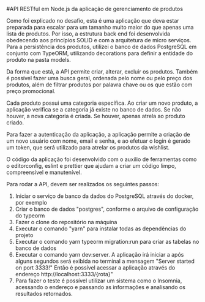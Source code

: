 #API RESTful em Node.js da aplicação de gerenciamento de produtos

Como foi explicado no desafio, esta é uma aplicação que deva estar preparada para escalar para um tamanho muito maior do que apenas uma lista de produtos. Por isso, a estrutura back end foi desenvolvida obedecendo aos princípios SOLID e com a arquitetura de micro serviços.
Para a persistência dos produtos, utilizei o banco de dados PostgreSQL em conjunto com TypeORM, utilizando decorations para definir a entidade do produto na pasta models.

Da forma que está, a API permite criar, alterar, excluir os produtos. Também é possível fazer uma busca geral, ordenada pelo nome ou pelo preço dos produtos, além de filtrar produtos por palavra chave ou os que estão com preço promocional.

Cada produto possui uma categoria específica. Ao criar um novo produto, a aplicação verifica se a categoria já existe no banco de dados. Se não houver, a nova categoria é criada. Se houver, apenas atrela ao produto criado.

Para fazer a autenticação da aplicação, a aplicação permite a criação de um novo usuário com nome, email e senha, e ao efetuar o login é gerado um token, que será utilizado para atrelar os produtos da wishlist.

O código da aplicação foi desenvolvido com o auxílio de ferramentas como o editorconfig, eslint e prettier que ajudam a criar um código limpo, compreensível e manutenível.

Para rodar a API, devem ser realizados os seguintes passos:

1) Iniciar o serviço de banco da dados do PostgreSQL através do docker, por exemplo
2) Criar o banco de dados "postgres", conforme o arquivo de configuração do typeorm
2) Fazer o clone do repositório na máquina
3) Executar o comando "yarn" para instalar todas as dependências do projeto
4) Executar o comando yarn typeorm migration:run para criar as tabelas no banco de dados
5) Executar o comando yarn dev:server. A aplicação irá iniciar a após alguns segundos será exibida no terminal a mensagem "Server started on port 3333!" Então é possível acessar a aplicação através do endereço http://localhost:3333/{rota}"
6) Para fazer o teste é possível utilizar um sistema como o Insomnia, acessando o endereço e passando as informações e analisando os resultados retornados.
